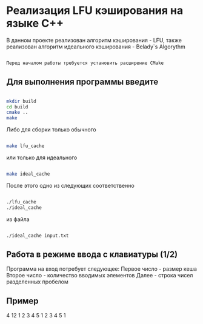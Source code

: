 # Реализация LFU кэширования на языке C++

В данном проекте реализован алгоритм кэширования - LFU, также реализован алгоритм идеального кэширования - Belady`s Algorythm

``` bash

Перед началом работы требуется установить расширение CMake

```

## Для выполнения программы введите

``` bash

mkdir build
cd build
cmake ..
make

```

Либо для сборки только обычного

``` bash

make lfu_cache

```

или только для идеального

``` bash

make ideal_cache

```

После этого одно из следующих соответственно

``` bash

./lfu_cache 
./ideal_cache 

```

из файла

``` bash

./ideal_cache input.txt

```

## Работа в режиме ввода с клавиатуры (1/2)

Программа на вход потребует следующее:
Первое число - размер кеша
Второе число - количество вводимых элементов
Далее        - строка чисел разделенных пробелом

## Пример

4 12 1 2 3 4 5 1 2 3 4 5 1
